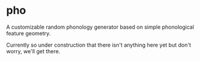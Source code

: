 # pho
A customizable random phonology generator based on simple phonological feature geometry.

Currently so under construction that there isn't anything here yet but don't worry, we'll get there.
